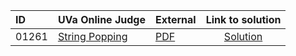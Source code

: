 | ID | UVa Online Judge | External | Link to solution |
|:---|:---|:---|:---:|
| 01261 | [String Popping](https://onlinejudge.org/index.php?option=com_onlinejudge&Itemid=8&category=655&page=show_problem&problem=3702) | [PDF](https://onlinejudge.org/external/12/1261.pdf) | [Solution](https://github.com/versenyi98/uva-solutions/tree/main/solutions/01261%20-%20String%20Popping)|
